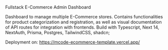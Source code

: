
Fullstack E-Commerce Admin Dashboard

Dashboard to manage multiple E-Commerce stores. Contains functionalities for product categorization and registration, as well as visual documentation of API routes for integration with frontends.
Build with Typescript, Next 14, NextAuth, Prisma, Postgres, TailwindCSS, shadcn;

Deployment on: https://mcode-ecommerce-template.vercel.app/
